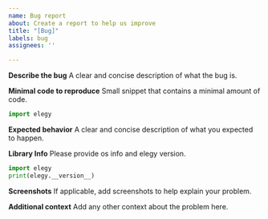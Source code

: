 ```yaml
---
name: Bug report
about: Create a report to help us improve
title: "[Bug]"
labels: bug
assignees: ''

---
```


**Describe the bug**
A clear and concise description of what the bug is.

**Minimal code to reproduce**
Small snippet that contains a minimal amount of code.
```python
import elegy
```

**Expected behavior**
A clear and concise description of what you expected to happen.

**Library Info**
Please provide os info and elegy version.
```python
import elegy
print(elegy.__version__)
```
**Screenshots**
If applicable, add screenshots to help explain your problem.

**Additional context**
Add any other context about the problem here.
